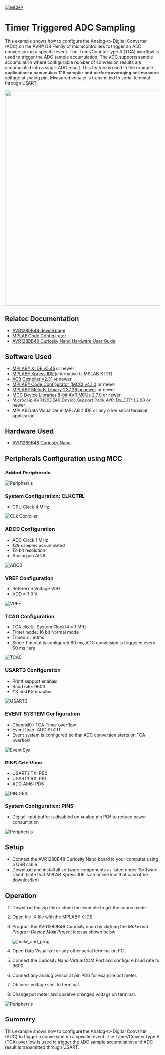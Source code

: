 <!-- Please do not change this logo with link -->
[![MCHP](images/microchip.png)](https://www.microchip.com)

# Timer Triggered ADC Sampling
This example shows how to configure the Analog-to-Digital Converter (ADC) on the AVR® DB Family of microcontrollers to trigger an ADC conversion on a specific event. The Timer/Counter type A (TCA) overflow is used to trigger the ADC sample accumulation. 
The ADC supports sample accumulation where configurable number of conversion results are accumulated into a single ADC result. This feature is used in the example application to accumulate 128 samples and perform averaging and measure voltage at analog pin.
Measured voltage is transmitted to serial terminal through USART.
<p>
	<img width=700px height=auto src="images/avr128db48_cnano_board.png">
</p>

## Related Documentation

- [AVR128DB48 device page](https://www.microchip.com/wwwproducts/en/AVR128DB48)
- [MPLAB Code Configurator](https://www.microchip.com/en-us/development-tools-tools-and-software/embedded-software-center/mplab-code-configurator)
- [AVR128DB48 Curiosity Nano Hardware User Guide](https://www.microchip.com/DevelopmentTools/ProductDetails/PartNO/EV35L43A)

## Software Used

- [MPLAB® X IDE v5.45](https://www.microchip.com/mplab/mplab-x-ide) or newer
- [MPLAB® Xpress IDE](https://www.microchip.com/xpress) (alternative to MPLAB X IDE)
- [XC8 Compiler v2.31](https://www.microchip.com/mplab/compilers) or newer
- [MPLAB® Code Configurator (MCC) v4.1.0](https://www.microchip.com/mplab/mplab-code-configurator) or newer
- [MPLAB® Melody Library 1.37.26 or newer](https://www.microchip.com/mplab/mplab-code-configurator) or newer
- [MCC Device Libraries 8-bit AVR MCUs 2.7.0](https://www.microchip.com/mplab/mplab-code-configurator) or newer
- [Microchip AVR128DB48 Device Support Pack AVR-Dx_DFP 1.2.88](https://packs.download.microchip.com/) or newer
-  MPLAB Data Visualizer in MPLAB X IDE or any other serial terminal application

## Hardware Used

- [AVR128DB48 Curiosity Nano](https://www.microchip.com/DevelopmentTools/ProductDetails/PartNO/EV35L43A)

## Peripherals Configuration using MCC

### Added Peripherals

![Peripherals](images/peripherals_added.png)

### System Configuration: CLKCTRL

- CPU Clock 4 MHz
 
![CLk Conroller](images/clk_ctrl.png)

### ADC0 Configuration
- ADC Clock 1 MHz
- 128 samples accumulated
- 12-bit resolution
- Analog pin AIN6

![ADC0](images/adc.png)

### VREF Configuration

- Reference Voltage VDD
- VDD = 3.3 V

![VREF](images/vref.png)

### TCA0 Configuration

- TCA clock : System Clock/4 = 1 MHz
- Timer mode: 16 bit Normal mode
- Timeout : 60ms
- Since Timeout is configured 60 ms, ADC conversion is triggered every 60 ms here


![TCA0](images/tca.png)

### USART3 Configuration

- Printf support enabled
- Baud rate: 9600
- TX and RX enabled

![USART3](images/usart3.png)

### EVENT SYSTEM Configuration

- Channel0 : TCA Timer overflow
- Event User: ADC START 
- Event system is configured so that ADC conversion starts on TCA overflow


![Event Sys](images/event_sys.png)

### PINS Grid View

- USART3 TX: PB0
- USART3 RX: PB1
- ADC AIN6: PD6

![PIN GRID](images/pin_grid.png)

### System Configuration: PINS

- Digital input buffer is disabled on Analog pin PD6 to reduce power consumption

![Peripherals](images/pins.png)


## Setup

- Connect the AVR128DB48 Curiosity Nano board to your computer using a USB cable
- Download and install all software components as listed under 'Software Used' (note that MPLAB Xpress IDE is an online tool that cannot be downloaded)

## Operation


1. Download the zip file or clone the example to get the source code
1. Open the .X file with the MPLAB® X IDE
1. Program the AVR128DB48 Curiosity nano by clicking the *Make and Program Device Main Project* icon as shown below
	
	![make_and_prog](images/make_and_prog.png)
	
1. Open Data Visualizer or any other serial terminal on PC.
1. Connect the Curiosity Nano Virtual COM Port and configure baud rate to 9600.
1. Connect any analog sensor at pin PD6 for example pot meter.
1. Observe voltage sent to terminal.
1. Change pot meter and observe changed voltage on terminal.

![Peripherals](images/dv.png)
## Summary

This example shows how to configure the Analog-to-Digital Converter (ADC) to trigger a conversion on a specific event. The Timer/Counter type A (TCA)  overflow is used to trigger the ADC sample accumulation and ADC result is transmitted through USART.
